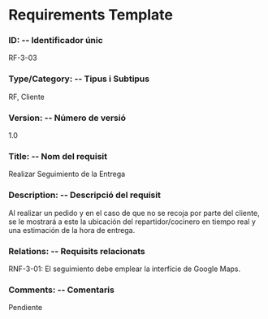 ﻿# Requirements Template 

### ID: -- Identificador únic 
RF-3-03 

### Type/Category: -- Tipus i Subtipus 
RF, Cliente
 
### Version: -- Número de versió 
1.0
 
### Title: -- Nom del requisit 
Realizar Seguimiento de la Entrega

### Description: -- Descripció del requisit 
Al realizar un pedido y en el caso de que no se recoja por parte del cliente, se le mostrará a este la ubicación del repartidor/cocinero en tiempo real y una estimación de la hora de entrega.

### Relations: -- Requisits relacionats 
RNF-3-01: El seguimiento debe emplear la interfície de Google Maps.
 
### Comments: -- Comentaris 
Pendiente

